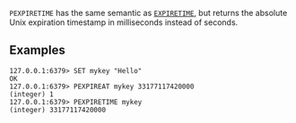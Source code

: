 `PEXPIRETIME` has the same semantic as [`EXPIRETIME`](../commands/expiretime.md), but returns the absolute Unix expiration timestamp in milliseconds instead of seconds.

## Examples

```
127.0.0.1:6379> SET mykey "Hello"
OK
127.0.0.1:6379> PEXPIREAT mykey 33177117420000
(integer) 1
127.0.0.1:6379> PEXPIRETIME mykey
(integer) 33177117420000
```
